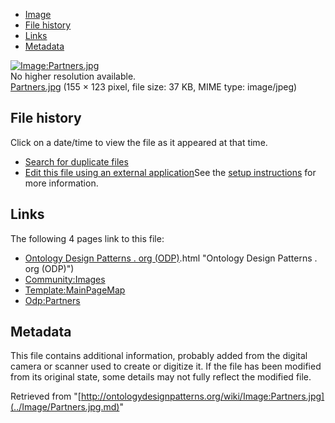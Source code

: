 * [Image](../Image/Partners.jpg.md#file)
* [File history](../Image/Partners.jpg.md#filehistory)
* [Links](../Image/Partners.jpg.md#filelinks)
* [Metadata](../Image/Partners.jpg.md#metadata)

[![Image:Partners.jpg](../../../images/a/a5/Partners.jpg)](../../../images/a/a5/Partners.jpg)  
No higher resolution available.  
[Partners.jpg](../../../images/a/a5/Partners.jpg)‎ (155 × 123 pixel, file size: 37 KB, MIME type: image/jpeg)

## File history

Click on a date/time to view the file as it appeared at that time.



  
* [Search for duplicate files](http://ontologydesignpatterns.org/wiki/Special:FileDuplicateSearch/Partners.jpg "Special:FileDuplicateSearch/Partners.jpg")
* [Edit this file using an external application](http://ontologydesignpatterns.org/wiki/index.php?title=Image:Partners.jpg&action=edit&externaledit=true&mode=file "Image:Partners.jpg")See the [setup instructions](http://www.mediawiki.org/wiki/Manual:External_editors "http://www.mediawiki.org/wiki/Manual:External_editors") for more information.

## Links



The following 4 pages link to this file:


* [Ontology Design Patterns . org (ODP)](../Ontology_Design_Patterns_._org_(ODP).md).html "Ontology Design Patterns . org (ODP)")
* [Community:Images](../Community/Images.md "Community:Images")
* [Template:MainPageMap](../Template/MainPageMap.md "Template:MainPageMap")
* [Odp:Partners](../Odp/Partners.md "Odp:Partners")

## Metadata


This file contains additional information, probably added from the digital camera or scanner used to create or digitize it.
If the file has been modified from its original state, some details may not fully reflect the modified file.




Retrieved from "[http://ontologydesignpatterns.org/wiki/Image:Partners.jpg](../Image/Partners.jpg.md)"